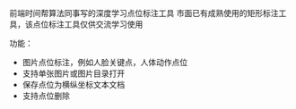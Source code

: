 前端时间帮算法同事写的深度学习点位标注工具
市面已有成熟使用的矩形标注工具，该点位标注工具仅供交流学习使用

功能：
* 图片点位标注，例如人脸关键点，人体动作点位
* 支持单张图片或图片目录打开
* 保存点位为横纵坐标文本文档
* 支持点位删除